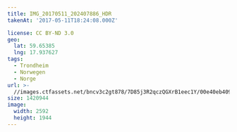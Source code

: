 ```yaml
---
title: IMG_20170511_202407886_HDR
takenAt: '2017-05-11T18:24:08.000Z'

license: CC BY-ND 3.0
geo:
  lat: 59.65385
  lng: 17.937627
tags:
  - Trondheim
  - Norwegen
  - Norge
url: >-
  //images.ctfassets.net/bncv3c2gt878/7D85j3R2qczQGXrB1eec1Y/00e40eb40966bcff8d8204cc2bf11240/img_20170511_202407886_hdr_34609733926_o
size: 1420944
image:
  width: 2592
  height: 1944
---
```

